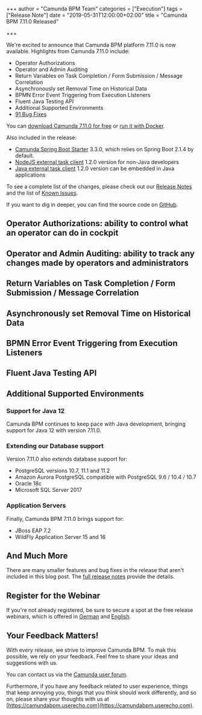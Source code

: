 +++
author = "Camunda BPM Team"
categories = ["Execution"]
tags = ["Release Note"]
date = "2019-05-31T12:00:00+02:00"
title = "Camunda BPM 7.11.0 Released"

+++

We're excited to announce that Camunda BPM platform 7.11.0 is now available. Highlights from Camunda 7.11.0 include:

<!-- FEATURES LIST BEGINS -->

* Operator Authorizations
* Operator and Admin Auditing
* Return Variables on Task Completion / Form Submission / Message Correlation
* Asynchronously set Removal Time on Historical Data 
* BPMN Error Event Triggering from Execution Listeners
* Fluent Java Testing API
* Additional Supported Environments
* [91 Bug Fixes](https://app.camunda.com/jira/issues/?jql=issuetype%20%3D%20%22Bug%20Report%22%20AND%20fixVersion%20%3D%207.11.0)

<!-- FEATURES LIST ENDS -->

You can [download Camunda 7.11.0 for free](https://camunda.com/download/) or [run it with Docker](https://hub.docker.com/r/camunda/camunda-bpm-platform/).

Also included in the release:

* [Camunda Spring Boot Starter](https://github.com/camunda/camunda-bpm-spring-boot-starter) 3.3.0, which relies on Spring Boot 2.1.4 by default.
* [NodeJS external task client](https://github.com/camunda/camunda-external-task-client-js) 1.2.0 version for non-Java developers
* [Java external task client](https://github.com/camunda/camunda-external-task-client-java) 1.2.0 version can be embedded in Java applications

<!--more-->

To see a complete list of the changes, please check out our [Release Notes](https://app.camunda.com/jira/secure/ReleaseNote.jspa?projectId=10230&version=15343)
and the list of [Known Issues](https://app.camunda.com/jira/issues/?jql=affectedVersion%20%3D%207.11.0%20and%20status%20!%3D%20Closed).

If you want to dig in deeper, you can find the source code on [GitHub](https://github.com/camunda/camunda-bpm-platform/releases/tag/7.11.0).

<!-- FEATURES EXPLANATIONS BEGIN -->

## Operator Authorizations: ability to control what an operator can do in cockpit

## Operator and Admin Auditing: ability to track any changes made by operators and administrators

## Return Variables on Task Completion / Form Submission / Message Correlation

## Asynchronously set Removal Time on Historical Data

## BPMN Error Event Triggering from Execution Listeners

## Fluent Java Testing API

## Additional Supported Environments

### Support for Java 12

Camunda BPM continues to keep pace with Java development, bringing support for Java 12 with version 7.11.0.

### Extending our Database support

Version 7.11.0 also extends database support for:
* PostgreSQL versions 10.7, 11.1 and 11.2
* Amazon Aurora PostgreSQL compatible with PostgreSQL 9.6 / 10.4 / 10.7
* Oracle 18c
* Microsoft SQL Server 2017

### Application Servers

Finally, Camunda BPM 7.11.0 brings support for:
* JBoss EAP 7.2
* WildFly Application Server 15 and 16

<!-- FEATURES EXPLANATIONS END -->

## And Much More

There are many smaller features and bug fixes in the release that aren't included in this blog post. The [full release notes](https://app.camunda.com/jira/secure/ReleaseNote.jspa?projectId=10230&version=15343) provide the details.

## Register for the Webinar

If you're not already registered, be sure to secure a spot at the free release webinars, which is offered in [German](https://attendee.gotowebinar.com/register/5485618940456067851) and [English](https://attendee.gotowebinar.com/register/7295666867938241291).

## Your Feedback Matters!

With every release, we strive to improve Camunda BPM. To mak this possible, we rely on your feedback. Feel free to share your ideas and suggestions with us.

You can contact us via the [Camunda user forum](https://forum.camunda.org/).

Furthermore, if you have any feedback related to user experience, things that keep annoying you, things that you think should work differently, and so on, please share your thoughts with us at [https://camundabpm.userecho.com](https://camundabpm.userecho.com).

